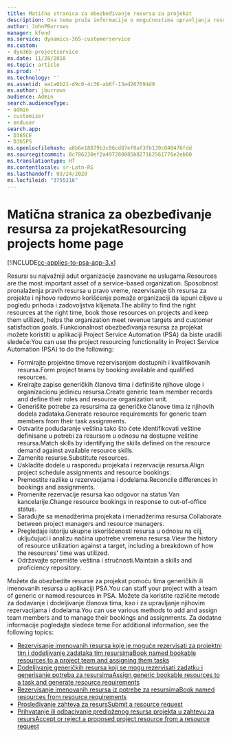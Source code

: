 ```yaml
---
title: Matična stranica za obezbeđivanje resursa za projekat
description: Ova tema pruža informacije o mogućnostima upravljanja resursima u aplikaciji Project Service Automation (PSA) za Dynamics 365.
author: JohnPBurrows
manager: kfend
ms.service: dynamics-365-customerservice
ms.custom:
- dyn365-projectservice
ms.date: 11/28/2018
ms.topic: article
ms.prod: ''
ms.technology: ''
ms.assetid: ea1a0b21-d9c0-4c36-ab6f-13ed267694d9
ms.author: jburrows
audience: Admin
search.audienceType:
- admin
- customizer
- enduser
search.app:
- D365CE
- D365PS
ms.openlocfilehash: a8b6e18879b3c06cd87ef0af3fb139c040476fdd
ms.sourcegitcommit: 8c786230ef2a497280885b827162561776e2eb00
ms.translationtype: HT
ms.contentlocale: sr-Latn-RS
ms.lasthandoff: 03/24/2020
ms.locfileid: "3755216"
---
```

# <a name="resourcing-projects-home-page"></a><span data-ttu-id="2eddf-103">Matična stranica za obezbeđivanje resursa za projekat</span><span class="sxs-lookup"><span data-stu-id="2eddf-103">Resourcing projects home page</span></span>

[!INCLUDE[cc-applies-to-psa-app-3.x](../includes/cc-applies-to-psa-app-3x.md)]

<span data-ttu-id="2eddf-104">Resursi su najvažniji adut organizacije zasnovane na uslugama.</span><span class="sxs-lookup"><span data-stu-id="2eddf-104">Resources are the most important asset of a service-based organization.</span></span> <span data-ttu-id="2eddf-105">Sposobnost pronalaženja pravih resursa u pravo vreme, rezervisanje tih resursa za projekte i njihovo redovno korišćenje pomaže organizaciji da ispuni ciljeve u pogledu prihoda i zadovoljstva klijenata.</span><span class="sxs-lookup"><span data-stu-id="2eddf-105">The ability to find the right resources at the right time, book those resources on projects and keep them utilized, helps the organization meet revenue targets and customer satisfaction goals.</span></span> <span data-ttu-id="2eddf-106">Funkcionalnost obezbeđivanja resursa za projekat možete koristiti u aplikaciji Project Service Automation (PSA) da biste uradili sledeće:</span><span class="sxs-lookup"><span data-stu-id="2eddf-106">You can use the project resourcing functionality in Project Service Automation (PSA) to do the following:</span></span>

- <span data-ttu-id="2eddf-107">Formirajte projektne timove rezervisanjem dostupnih i kvalifikovanih resursa.</span><span class="sxs-lookup"><span data-stu-id="2eddf-107">Form project teams by booking available and qualified resources.</span></span>
- <span data-ttu-id="2eddf-108">Kreirajte zapise generičkih članova tima i definišite njihove uloge i organizacionu jedinicu resursa.</span><span class="sxs-lookup"><span data-stu-id="2eddf-108">Create generic team member records and define their roles and resource organization unit.</span></span>
- <span data-ttu-id="2eddf-109">Generišite potrebe za resursima za generičke članove tima iz njihovih dodela zadataka.</span><span class="sxs-lookup"><span data-stu-id="2eddf-109">Generate resource requirements for generic team members from their task assignments.</span></span>
- <span data-ttu-id="2eddf-110">Ostvarite podudaranje veština tako što ćete identifikovati veštine definisane u potrebi za resursom u odnosu na dostupne veštine resursa.</span><span class="sxs-lookup"><span data-stu-id="2eddf-110">Match skills by identifying the skills defined on the resource demand against available resource skills.</span></span>
- <span data-ttu-id="2eddf-111">Zamenite resurse.</span><span class="sxs-lookup"><span data-stu-id="2eddf-111">Substitute resources.</span></span>
- <span data-ttu-id="2eddf-112">Uskladite dodele u rasporedu projekata i rezervacije resursa.</span><span class="sxs-lookup"><span data-stu-id="2eddf-112">Align project schedule assignments and resource bookings.</span></span>
- <span data-ttu-id="2eddf-113">Premostite razlike u rezervacijama i dodelama.</span><span class="sxs-lookup"><span data-stu-id="2eddf-113">Reconcile differences in bookings and assignments.</span></span>
- <span data-ttu-id="2eddf-114">Promenite rezervacije resursa kao odgovor na status Van kancelarije.</span><span class="sxs-lookup"><span data-stu-id="2eddf-114">Change resource bookings in response to out-of-office status.</span></span>
- <span data-ttu-id="2eddf-115">Sarađujte sa menadžerima projekata i menadžerima resursa.</span><span class="sxs-lookup"><span data-stu-id="2eddf-115">Collaborate between project managers and resource managers.</span></span>
- <span data-ttu-id="2eddf-116">Pregledaje istoriju ukupne iskorišćenosti resursa u odnosu na cilj, uključujući i analizu načina upotrebe vremena resursa.</span><span class="sxs-lookup"><span data-stu-id="2eddf-116">View the history of resource utilization against a target, including a breakdown of how the resources' time was utilized.</span></span>
- <span data-ttu-id="2eddf-117">Održavajte spremište veština i stručnosti.</span><span class="sxs-lookup"><span data-stu-id="2eddf-117">Maintain a skills and proficiency repository.</span></span>


<span data-ttu-id="2eddf-118">Možete da obezbedite resurse za projekat pomoću tima generičkih ili imenovanih resursa u aplikaciji PSA.</span><span class="sxs-lookup"><span data-stu-id="2eddf-118">You can staff your project with a team of generic or named resources in PSA.</span></span> <span data-ttu-id="2eddf-119">Možete da koristite različite metode za dodavanje i dodeljivanje članova tima, kao i za upravljanje njihovim rezervacijama i dodelama.</span><span class="sxs-lookup"><span data-stu-id="2eddf-119">You can use various methods to add and assign team members and to manage their bookings and assignments.</span></span> <span data-ttu-id="2eddf-120">Za dodatne informacije pogledajte sledeće teme:</span><span class="sxs-lookup"><span data-stu-id="2eddf-120">For additional information, see the following topics:</span></span>

- [<span data-ttu-id="2eddf-121">Rezervisanje imenovanih resursa koje je moguće rezervisati za projektni tim i dodeljivanje zadataka tim resursima</span><span class="sxs-lookup"><span data-stu-id="2eddf-121">Book named bookable resources to a project team and assigning them tasks</span></span>](assign-named-bookable-resource.md)
- [<span data-ttu-id="2eddf-122">Dodeljivanje generičkih resursa koji se mogu rezervisati zadatku i generisanje potreba za resursima</span><span class="sxs-lookup"><span data-stu-id="2eddf-122">Assign generic bookable resources to a task and generate resource requirements</span></span>](assign-generic-bookable-resource.md)
- [<span data-ttu-id="2eddf-123">Rezervisanje imenovanih resursa iz potrebe za resursima</span><span class="sxs-lookup"><span data-stu-id="2eddf-123">Book named resources from resource requirements</span></span>](book-named-resource.md)
- [<span data-ttu-id="2eddf-124">Prosleđivanje zahteva za resurs</span><span class="sxs-lookup"><span data-stu-id="2eddf-124">Submit a resource request</span></span>](submit-resource-request.md)
- [<span data-ttu-id="2eddf-125">Prihvatanje ili odbacivanje predloženog resursa projekta u zahtevu za resurs</span><span class="sxs-lookup"><span data-stu-id="2eddf-125">Accept or reject a proposed project resource from a resource request</span></span>](accept-reject-proposed-resource.md)
